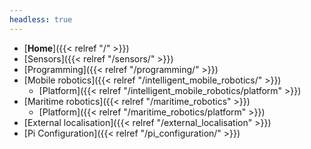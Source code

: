 ```yaml
---
headless: true
---
```


- [**Home**]({{< relref "/" >}})
- [Sensors]({{< relref "/sensors/" >}})
- [Programming]({{< relref "/programming/" >}})
- [Mobile robotics]({{< relref "/intelligent_mobile_robotics/" >}})
  - [Platform]({{< relref "/intelligent_mobile_robotics/platform" >}})
- [Maritime robotics]({{< relref "/maritime_robotics" >}})
  - [Platform]({{< relref "/maritime_robotics/platform" >}})
- [External localisation]({{< relref "/external_localisation" >}})
- [Pi Configuration]({{< relref "/pi_configuration/" >}})
<br />
<br />
